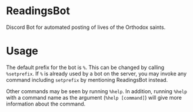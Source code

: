 # ReadingsBot
Discord Bot for automated posting of lives of the Orthodox saints.

# Usage
The default prefix for the bot is `%`. This can be changed by calling `%setprefix`. 
If `%` is already used by a bot on the server, you may invoke any command including `setprefix` by mentioning ReadingsBot instead.

Other commands may be seen by running `%help`. In addition, running `%help` with a command name as the argument (`%help [command]`) will give more information about the command.
